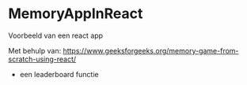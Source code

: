 # MemoryAppInReact

Voorbeeld van een react app

Met behulp van:
https://www.geeksforgeeks.org/memory-game-from-scratch-using-react/

+ een leaderboard functie

